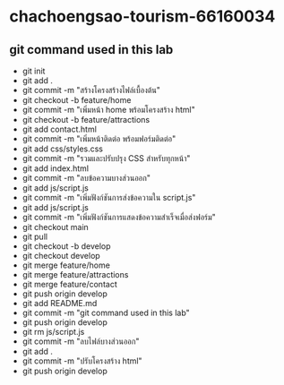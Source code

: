# chachoengsao-tourism-66160034
## git command used in this lab
- git init
- git add .
- git commit -m "สร้างโครงสร้างไฟล์เบื้องต้น"
- git checkout -b feature/home
- git commit -m "เพิ่มหน้า home พร้อมโครงสร้าง html"
- git checkout -b feature/attractions
- git add contact.html
- git commit -m "เพิ่มหน้าติดต่อ พร้อมฟอร์มติดต่อ"
- git add css/styles.css
- git commit -m "รวมและปรับปรุง CSS สำหรับทุกหน้า"
- git add index.html
- git commit -m "ลบข้อความบางส่วนออก"
- git add js/script.js
- git commit -m "เพิ่มฟังก์ชันการส่งข้อความใน script.js"
- git add js/script.js
- git commit -m "เพิ่มฟังก์ชันการแสดงข้อความสำเร็จเมื่อส่งฟอร์ม"
- git checkout main
- git pull
- git checkout -b develop
- git checkout develop
- git merge feature/home
- git merge feature/attractions
- git merge feature/contact
- git push origin develop
- git add README.md
- git commit -m "git command used in this lab"
- git push origin develop
- git rm js/script.js
- git commit -m "ลบไฟล์บางส่วนออก"
- git add .
- git commit -m "ปรับโครงสร้าง html"
- git push origin develop
